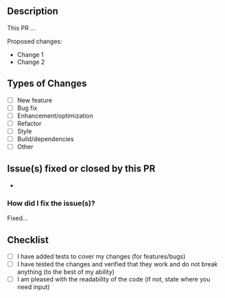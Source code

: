 ## Description

This PR ...

Proposed changes:
- Change 1
- Change 2

## Types of Changes

- [ ] New feature
- [ ] Bug fix
- [ ] Enhancement/optimization
- [ ] Refactor
- [ ] Style
- [ ] Build/dependencies
- [ ] Other

## Issue(s) fixed or closed by this PR

- 

### How did I fix the issue(s)?

Fixed...

## Checklist

- [ ] I have added tests to cover my changes (for features/bugs)
- [ ] I have tested the changes and verified that they work and do not break anything (to the best of my ability)
- [ ] I am pleased with the readability of the code (if not, state where you need input)
